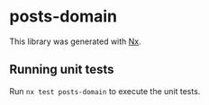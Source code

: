 # posts-domain

This library was generated with [Nx](https://nx.dev).

## Running unit tests

Run `nx test posts-domain` to execute the unit tests.
